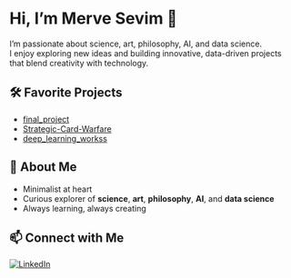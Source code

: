# Hi, I’m Merve Sevim 👋

I’m passionate about science, art, philosophy, AI, and data science.  
I enjoy exploring new ideas and building innovative, data-driven projects that blend creativity with technology.

## 🛠️ Favorite Projects

- [final_project](https://github.com/MerveSevim44/final_project)
- [Strategic-Card-Warfare](https://github.com/MerveSevim44/Strategic-Card-Warfare)
- [deep_learning_workss](https://github.com/MerveSevim44/deep_learning_workss)

## 🌱 About Me

- Minimalist at heart  
- Curious explorer of **science**, **art**, **philosophy**, **AI**, and **data science**
- Always learning, always creating

## 📫 Connect with Me

[![LinkedIn](https://img.shields.io/badge/LinkedIn-blue?logo=linkedin&logoColor=white)](https://www.linkedin.com/in/merve-sevim-aa8797231)

<!--
**MerveSevim44/MerveSevim44** is a ✨ special ✨ repository because its `README.md` (this file) appears on your GitHub profile.
-->
